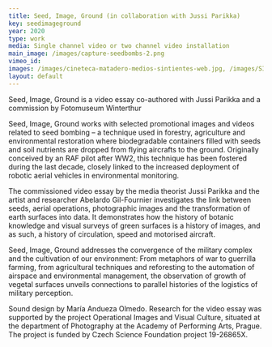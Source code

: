 ```yaml
---
title: Seed, Image, Ground (in collaboration with Jussi Parikka)
key: seedimageground
year: 2020
type: work
media: Single channel video or two channel video installation
main_image: /images/capture-seedbombs-2.png
vimeo_id: 
images: /images/cineteca-matadero-medios-sintientes-web.jpg, /images/SIG-Onassis-Weather-Engines-by-Stelios-Tzetzias-web.jpeg, /images/SIG-Onassis-Weather-Engines-web.jpg, /images/capture-seedbombs.jpeg, /images/grounding-st-petersburg-SIG-0.jpg, /images/grounding-st-petersburg-SIG-1.jpg, /images/grounding-st-petersburg-SIG-2.jpg, /images/grounding-st-petersburg-SIG-3.jpg
layout: default
---
```




<div class="en">
<p>Seed, Image, Ground is a video essay co-authored with Jussi Parikka and a commission by Fotomuseum Winterthur</p>

<p>Seed, Image, Ground works with selected promotional images and videos related to seed bombing – a technique used in forestry, agriculture and environmental restoration where biodegradable containers filled with seeds and soil nutrients are dropped from flying aircrafts to the ground. Originally conceived by an RAF pilot after WW2, this technique has been fostered during the last decade, closely linked to the increased deployment of robotic aerial vehicles in environmental monitoring.</p> 
<p>The commissioned video essay by the media theorist Jussi Parikka and the artist and researcher Abelardo Gil-Fournier investigates the link between seeds, aerial operations, photographic images and the transformation of earth surfaces into data. It demonstrates how the history of botanic knowledge and visual surveys of green surfaces is a history of images, and as such, a history of circulation, speed and motorised aircraft.</p>
<p>Seed, Image, Ground addresses the convergence of the military complex and the cultivation of our environment: From metaphors of war to guerrilla farming, from agricultural techniques and reforesting to the automation of airspace and environmental management, the observation of growth of vegetal surfaces unveils connections to parallel histories of the logistics of military perception.</p>
<p>
Sound design by María Andueza Olmedo. Research for the video essay was supported by the project Operational Images and Visual Culture, situated at the department of Photography at the Academy of Performing Arts, Prague. The project is funded by Czech Science Foundation project 19-26865X.</p>

</div>
